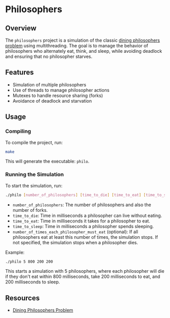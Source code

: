 # Philosophers

## Overview

The `philosophers` project is a simulation of the classic [dining philosophers problem](https://en.wikipedia.org/wiki/Dining_philosophers_problem) using multithreading. The goal is to manage the behavior of philosophers who alternately eat, think, and sleep, while avoiding deadlock and ensuring that no philosopher starves.

## Features

- Simulation of multiple philosophers
- Use of threads to manage philosopher actions
- Mutexes to handle resource sharing (forks)
- Avoidance of deadlock and starvation

## Usage

### Compiling

To compile the project, run:

```sh
make
```

This will generate the executable: `philo`.

### Running the Simulation

To start the simulation, run:

```sh
./philo [number_of_philosophers] [time_to_die] [time_to_eat] [time_to_sleep] [number_of_times_each_philosopher_must_eat]
```

- `number_of_philosophers`: The number of philosophers and also the number of forks.
- `time_to_die`: Time in milliseconds a philosopher can live without eating.
- `time_to_eat`: Time in milliseconds it takes for a philosopher to eat.
- `time_to_sleep`: Time in milliseconds a philosopher spends sleeping.
- `number_of_times_each_philosopher_must_eat` (optional): If all philosophers eat at least this number of times, the simulation stops. If not specified, the simulation stops when a philosopher dies.

Example:

```sh
./philo 5 800 200 200
```

This starts a simulation with 5 philosophers, where each philosopher will die if they don't eat within 800 milliseconds, take 200 milliseconds to eat, and 200 milliseconds to sleep.

## Resources

- [Dining Philosophers Problem](https://en.wikipedia.org/wiki/Dining_philosophers_problem)
